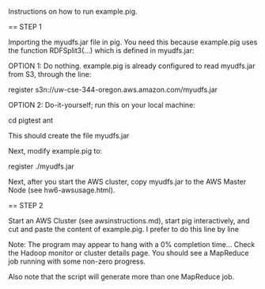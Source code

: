 Instructions on how to run example.pig.

== STEP 1

Importing the myudfs.jar file in pig. You need this because example.pig uses the function RDFSplit3(...) which is defined in myudfs.jar:

OPTION 1: Do nothing. example.pig is already configured to read myudfs.jar from S3, through the line:

register s3n://uw-cse-344-oregon.aws.amazon.com/myudfs.jar

OPTION 2: Do-it-yourself; run this on your local machine:

cd pigtest
ant

This should create the file myudfs.jar

Next, modify example.pig to:

register ./myudfs.jar

Next, after you start the AWS cluster, copy myudfs.jar to the AWS Master Node (see hw6-awsusage.html).

== STEP 2

Start an AWS Cluster (see awsinstructions.md), start pig interactively, and cut and paste the content of example.pig. I prefer to do this line by line

Note: The program may appear to hang with a 0% completion time... Check the Hadoop monitor or cluster details page. You should see a MapReduce job running with some non-zero progress.

Also note that the script will generate more than one MapReduce job.
